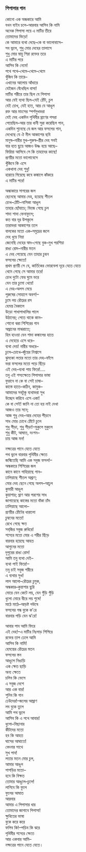 ### পিপাসার গান
কোনো এক অন্ধকারে আমি  
যখন যাইব চলে–আরবার আসিব কি নামি  
অনেক পিপাসা লয়ে এ মাটির তীরে  
তোমাদের ভিড়ে!  
কে আমারে ব্যথা দেছে–কে বা ভালোবাসে–  
সব ভুলে, শুধু মোর দেহের তালাসে  
শুধু মোর স্নায়ু শিরা রক্তের তরে  
এ মাটির পরে  
আসিব কি নেমে!  
পথে পথে–থেমে–থেমে–থেমে  
খুঁজিব কি তারে–  
এখানের আলোয় আঁধারে  
যেইজন বেঁধেছিল বাসা!  
মাটির শরীরে তার ছিল যে পিপাসা  
আর যেই ব্যথা ছিল–যেই ঠোঁট, চুল  
যেই চোখ, যেই হাত, আর যে আঙুল  
রক্ত আর মাংসের স্পর্শসুখভরা  
যেই দেহ একদিন পৃথিবীর ঘ্রাণের পসরা  
পেয়েছিল–আর তার ধানী সুরা করেছিল পান,  
একদিন শুনেছে যে জল আর ফসলের গান,  
দেখেছে যে ঐ নীল আকাশের ছবি  
মানুষ–নারীর মুখ–পুরুষ–স্ত্রীর দেহ সবই  
যার হাত ছুয়ে আজও উষ্ণ হয়ে আছে–  
ফিরিয়া আসিবে সে কি তাহাদের কাছে!  
প্রণয়ীর মতো ভালোবেসে  
খুঁজিবে কি এসে  
একখানা দেহ শুধু!  
হারায়ে গিয়েছে কবে কঙ্কালে কাঁকরে  
এ মাটির পরে!  

অন্ধাকারে সাগরের জল  
ছেনেছে আমার দেহ, হয়েছে শীতল  
চোখ–ঠোঁট–নাসিকা আঙুল  
তাহার ছোঁযাচে; ভিজে গেছে চুল  
শাদা শাদা ফেনাফুলে;  
কত বার দূর উপকূলে  
তারাভরা আকাশের তলে  
বালকের মতো এক–সমুদ্রের জলে  
দেহ ধুয়ে নিয়া  
জেনেছি দেহের স্বাদ–গেছে বুক–মুখ পরশিয়া  
রাঙা রোদ–নারীর মতন  
এ দেহ পেয়েছে যেন তাহার চুম্বন  
ফসলের ক্ষেতে!  
প্রথম প্রণয়ী সে যে, কার্তিকের ভোরবেলা দূরে যেতে যেতে  
থেমে গেছে সে আমার তরে!  
চোখ দুটো ফের ঘুমে ভরে  
যেন তার চুমো খেয়ে!  
এ দেহ–অলস মেয়ে  
পুরুষের সোহাগে অবশ!–  
চুমে লয় রৌদ্রের রস  
হেমন্ত বৈকালে  
উড়ো পাখাপাখালির পালে  
উঠানের; পেতে থাকে কান–  
শোনো ঝরা শিশিরের গান  
অঘ্রানের মাঝরাতে;  
হিম হাওয়া যেন শাদা কঙ্কালের হাতে  
এ দেহেরে এসে ধরে–  
ব্যথা দেয়! নারীর অধরে–  
চুলে–চোখে–জুঁয়ের নিশ্বাসে  
ঝুমকো লতার মতো তার দেহ–ফাঁসে  
ভরা ফসলের মতো পড়ে ছিঁড়ে  
এই দেহ–ব্যথা পায় ফিরে!….  
তবু এই শস্যক্ষেতে পিপাসার ভাষা  
ফুরাবে না কে বা সেই চাষা–  
কাস্তে হাতে–কঠিন, কামুক–  
আমাদের সবটুকু ব্যথাভরা সুখ  
উচ্ছেদ করিবে এসে একা!  
কে বা সেই! জানি না তো হয় নাই দেখা  
আজও তার সনে;  
আজ শুধু দেহ–আর দেহের পীড়নে  
সাধ মোর চোখে ঠোঁটে চুলে  
শুধু পীড়া, শুধু পীড়া!–মুকুলে মুকুলে  
শুধু কীট, আঘাত, দংশন–  
চায় আজ মন!  

নক্ষত্রের পানে যেতে যেতে   
পথ ভুলে বারবার পৃথিবীর ক্ষেতে  
জন্মিতেছি আমি এক সবুজ ফসল!–  
অন্ধকারে শিশিরের জল  
কানে কানে গাহিয়াছে গান–  
ঢালিয়াছে শীতল অঘ্রাণ;  
মোর দেহ ছেনে গেছে অলস–আঢুল  
কুমারী আঙুল  
কুয়াশার; ঘ্রাণ আর পরশের সাধ  
জাগায়েছে কাস্তের মতো বাঁকা চাঁদ  
ঢালিয়াছে আলো–  
প্রণয়ীর ঠোঁটের ধারালো  
চুম্বনের মতো!  
রেখে গেছে ক্ষত  
সব্‌জির সবুজ রুধিরে!  
শস্যের মতো মোর এ শরীর ছিঁড়ে  
বারবার হয়েছে আহত  
আগুনের মতো  
দুপুরের রাঙা রোদ!  
আমি তবু ব্যথা দেই–  
ব্যথা পাই ফিরে!–  
তবু চাই সবুজ শরীরে  
এ ব্যথার সুখ!  
লাল আলো–রৌদ্রের চুমুক,  
অন্ধকার–কুয়াশার ছুরি  
মোরে যেন কেটে লয়, যেন গুঁড়ি গুঁড়ি  
ধুলো মোরে ধীরে লয় শুষে!  
মাঠে মাঠে–আড়ষ্ট পউষে  
ফসলের গন্ধ বুকে ক'রে  
বারবার পড়ি যেন ঝ’রে!  

আবার পাব আমি ফিরে  
এই দেহ!–এ মাটির নিঃসাড় শিশিরে  
রক্তের তাপ ঢেলে আমি  
আসিব কি নামি!  
হেমন্তের রৌদ্রের মতন  
ফসলের স্তন  
আঙুলে নিঙাড়ি  
এক ক্ষেত ছাড়ি  
অন্য ক্ষেতে  
চলিব কি ভেসে  
এ সবুজ দেশে  
আর এক বার!  
শুনিব কি গান  
ঢেউদের!–জলের আঘ্রাণ  
লব বুকে তুলে  
আমি পথ ভুলে  
আসিব কি এ পথে আবার!  
ধুলো–বিছানার  
কীটদের মতো  
হব কি আহত  
ঘাসের আঘাতে!  
বেদনার সাথে  
সুখ পাব!  
লতার মতন মোর চুল,   
আমার আঙুল  
পাপড়ির মতো–  
হবে কি বিক্ষত  
তোমার আঙুলে–চুলে!  
লাগিবে কি ফুলে  
ফুলের আঘাত  
আরবার  
আমার এ পিপাসার ধার  
তোমাদের জাগাবে পিপাসা!  
ক্ষুধিতের ভাষা  
বুকে করে করে  
ফলিব কি!–পড়িব কি ঝরে  
পৃথিবীর শস্যের ক্ষেতে  
আর একবার আমি–  
নক্ষত্রের পানে যেতে যেতে।  